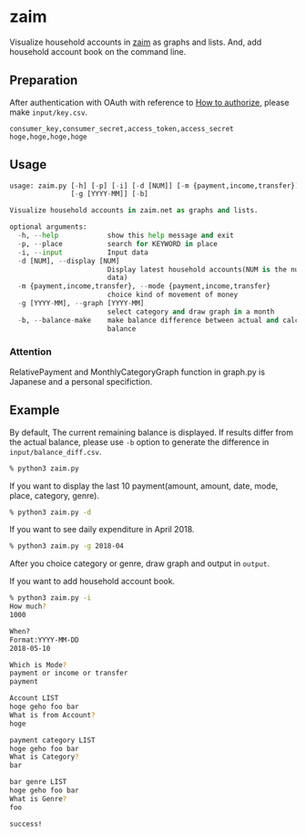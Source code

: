 # zaim
Visualize household accounts in [zaim](https://zaim.net/) as graphs and lists.
And, add household account book on the command line.

## Preparation
After authentication with OAuth with reference to [How to authorize](https://dev.zaim.net/home/api/authorize), please make `input/key.csv`.
```csv:key.csv
consumer_key,consumer_secret,access_token,access_secret
hoge,hoge,hoge,hoge
```

## Usage
```sh:zaim.py
usage: zaim.py [-h] [-p] [-i] [-d [NUM]] [-m {payment,income,transfer}]
               [-g [YYYY-MM]] [-b]

Visualize household accounts in zaim.net as graphs and lists.

optional arguments:
  -h, --help            show this help message and exit
  -p, --place           search for KEYWORD in place
  -i, --input           Input data
  -d [NUM], --display [NUM]
                        Display latest household accounts(NUM is the number of
                        data)
  -m {payment,income,transfer}, --mode {payment,income,transfer}
                        choice kind of movement of money
  -g [YYYY-MM], --graph [YYYY-MM]
                        select category and draw graph in a month
  -b, --balance-make    make balance difference between actual and calculated
                        balance
```

### Attention
RelativePayment and MonthlyCategoryGraph function in graph.py is Japanese and a personal specifiction.

## Example
By default, The current remaining balance is displayed.
If results differ from the actual balance, please use `-b` option to generate the difference in `input/balance_diff.csv`.
```sh
% python3 zaim.py
```

If you want to display the last 10 payment(amount, amount, date, mode, place, category, genre).
```sh
% python3 zaim.py -d
```

If you want to see daily expenditure in April 2018.
```sh
% python3 zaim.py -g 2018-04
```
After you choice category or genre, draw graph and output in `output`.

If you want to add household account book.
```sh
% python3 zaim.py -i
How much?
1000

When?
Format:YYYY-MM-DD
2018-05-10

Which is Mode?
payment or income or transfer
payment

Account LIST
hoge geho foo bar
What is from Account?
hoge

payment category LIST
hoge geho foo bar
What is Category?
bar

bar genre LIST
hoge geho foo bar
What is Genre?
foo

success!
```
